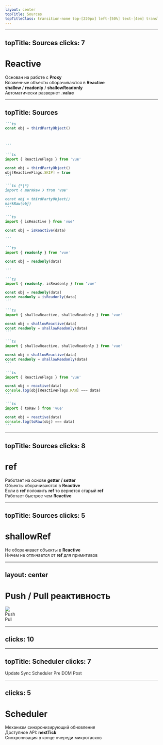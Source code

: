 ```yaml
---
layout: center
topTitle: Sources
topTitleClass: transition-none top-[220px] left-[50%] text-[4em] translate-x-[-50%]
---
```


<!--
встроить переход в сценарий
-->

---
topTitle: Sources
clicks: 7
---

<Timeline :steps="[{
  proxyClasses: 'outline outline-2 outline-[#CCCCCC88]',
  nestedClasses: '-blur-hidden outline-[#00000088]',
  shallowClasses: '-blur-hidden outline-[#00000088]',
  autoClasses: '-blur-hidden outline-[#00000088]',
  exampleClasses: '',
}, {
  proxyClasses: 'outline-[#00000088]',
  nestedClasses: 'outline outline-2 outline-[#CCCCCC88]',
}, {
  nestedClasses: 'outline-[#00000088]',
  shallowClasses: 'outline outline-2 outline-[#CCCCCC88]',
}, {
  shallowClasses: 'outline-[#00000088]',
  autoClasses: 'outline outline-2 outline-[#CCCCCC88]',
}]" v-slot="t">

<h1 class="text-center">Reactive</h1>

<div class="grid grid-cols-2 grid-rows-4 gap-[14px] grid-flow-col mt-12">
  <div class="item fx duration-400" :class="t.proxyClasses">
    <div class="item-icon">
      <EosIconsProxy/>
    </div>
    <div>
      Основан на работе с <strong>Proxy</strong>
    </div>
  </div>
  <div class="item fx duration-400" :class="t.nestedClasses">
    <div class="item-icon">
      <UilBox/>
    </div>
    <div>
      Вложенные объекты оборачиваются в <strong>Reactive</strong>
    </div>
  </div>
  <div class="item fx duration-400" :class="t.shallowClasses">
    <div class="item-icon">
      <StreamlineAiGenerateVariationSparkSolid/>
    </div>
    <div>
      <strong>shallow</strong> / <strong>readonly</strong> / <strong>shallowReadonly</strong>
    </div>
  </div>
  <div class="item fx duration-400" :class="t.autoClasses">
    <div class="item-icon">
      <MaterialSymbolsChipExtraction/>
    </div>
    <div>
      Автоматически развернет <strong>.value</strong> 
    </div>
  </div>
  <div class="item fx example row-span-4" :class="t.exampleClasses">
    
  </div>
</div>

</Timeline>

<!--
- буллеты соединить с примерами из кода (сделать примеры кода сопроводительными) / илюстрациями
- опробьовать примеры с колонками
-->

---
topTitle: Sources
---

````md magic-move {at: 1}
```ts
const obj = thirdPartyObject()


⠀
```

```ts
import { ReactiveFlags } from 'vue'

const obj = thirdPartyObject()
obj[ReactiveFlags.SKIP] = true
```

```ts {*|*}
import { markRaw } from 'vue'

const obj = thirdPartyObject()
markRaw(obj)
```

```ts
import { isReactive } from 'vue'

const obj = isReactive(data)
⠀
```

```ts
import { readonly } from 'vue'

const obj = readonly(data)
⠀
```

```ts
import { readonly, isReadonly } from 'vue'

const obj = readonly(data)
const readonly = isReadonly(data)
```

```ts
import { shallowReactive, shallowReadonly } from 'vue'

const obj = shallowReactive(data)
const readonly = shallowReadonly(data)
```

```ts
import { shallowReactive, shallowReadonly } from 'vue'

const obj = shallowReactive(data)
const readonly = shallowReadonly(data)
```

```ts
import { ReactiveFlags } from 'vue'

const obj = reactive(data)
console.log(obj[ReactiveFlags.RAW] === data)
```

```ts
import { toRaw } from 'vue'

const obj = reactive(data)
console.log(toRaw(obj) === data)
```
````

---
topTitle: Sources
clicks: 8
---

<Timeline :steps="[{
  getterClasses: 'outline outline-2 outline-[#CCCCCC88]',
  objectClasses: '-blur-hidden outline-[#00000088]',
  refClasses: '-blur-hidden outline-[#00000088]',
  speedClasses: '-blur-hidden outline-[#00000088]',
  exampleClasses: '',
}, {
  getterClasses: 'outline-[#00000088]',
  objectClasses: 'outline outline-2 outline-[#CCCCCC88]',
}, {
  objectClasses: 'outline-[#00000088]',
  refClasses: 'outline outline-2 outline-[#CCCCCC88]',
}, {
  refClasses: 'outline-[#00000088]',
  speedClasses: 'outline outline-2 outline-[#CCCCCC88]',
}]" v-slot="t">

<h1 class="text-center">ref</h1>

<div class="grid grid-cols-2 grid-rows-4 gap-[14px] grid-flow-col mt-12">
  <div class="item fx duration-400" :class="t.getterClasses">
    <div class="item-icon">
      <EosIconsProxy/>
    </div>
    <div>
      Работает на основе <strong>getter / setter</strong>
    </div>
  </div>
  <div class="item fx duration-400" :class="t.objectClasses">
    <div class="item-icon">
      <UilBox/>
    </div>
    <div>
      Объекты оборачиваются в <strong>Reactive</strong>
    </div>
  </div>
  <div class="item fx duration-400" :class="t.refClasses">
    <div class="item-icon">
      <HugeiconsRecycle03/>
    </div>
    <div>
      Если в <strong>ref</strong> положить <strong>ref</strong> то вернется старый <strong>ref</strong>
    </div>
  </div>
  <div class="item fx duration-400" :class="t.speedClasses">
    <div class="item-icon">
      <MdiBikeFast/>
    </div>
    <div>
      Работает быстрее чем <strong>Reactive</strong>
    </div>
  </div>
  <div class="item fx example row-span-3" :class="t.exampleClasses">
    
  </div>
</div>

</Timeline>

---
topTitle: Sources
clicks: 5
---

<Timeline :steps="[{
  getterClasses: 'outline outline-2 outline-[#CCCCCC88]',
  objectClasses: '-blur-hidden outline-[#00000088]',
  refClasses: '-blur-hidden outline-[#00000088]',
  speedClasses: '-blur-hidden outline-[#00000088]',
  exampleClasses: '',
}, {
  getterClasses: 'outline-[#00000088]',
  objectClasses: 'outline outline-2 outline-[#CCCCCC88]',
}, {
  objectClasses: 'outline-[#00000088]',
  refClasses: 'outline outline-2 outline-[#CCCCCC88]',
}, {
  refClasses: 'outline-[#00000088]',
  speedClasses: 'outline outline-2 outline-[#CCCCCC88]',
}]" v-slot="t">

<h1 class="text-center">shallowRef</h1>

<div class="grid grid-cols-2 grid-rows-4 gap-[14px] grid-flow-col mt-12">
  <div class="item fx duration-400" :class="t.getterClasses">
    <div class="item-icon">
      <AkarIconsCross/>
    </div>
    <div>
      Не оборачивает объекты в <strong>Reactive</strong>
    </div>
  </div>
  <div class="item fx duration-400" :class="t.objectClasses">
    <div class="item-icon">
      <Fa6RegularClone/>
    </div>
    <div>
      Ничем не отличается от <strong>ref</strong> для примитивов
    </div>
  </div>
  <div class="item fx example row-span-4" :class="t.exampleClasses">
    
  </div>
</div>

</Timeline>

---
layout: center
---

# Push / Pull реактивность

<img class="center w-[740px] slide" src="/img/push-pull.png" />

<div v-drag="[325,89,61,40]">Push</div>

<div v-drag="[570,145,48,40]">Pull</div>

---
clicks: 10
---

<Timeline :steps="[{
  node1_1: {
    class: 'pos-290_290 size-48 -popup-hidden',
    form: 'circle',
  },
  arrow1_1To2_1: {
    coords: '307:265 370:215',
    class: 'fx duration-500 opacity-0',
    power: 0.3,
  },
  arrow1_1To2_2: {
    coords: '307:312 370:355',
    class: 'fx duration-500 opacity-0',
    power: -0.3,
  },
  node2_1: {
    class: 'pos-400_215 size-48 -popup-hidden',
    form: 'circle',
  },
  arrow2_1To3_1: {
    coords: '417:192 482:140',
    class: 'fx duration-500 opacity-0',
    power: 0.3,
  },
  arrow2_1To3_2: {
    coords: '417:235 482:290',
    class: 'fx duration-500 opacity-0',
    power: -0.3,
  },
  node2_2: {
    class: 'pos-400_355 size-48 -popup-hidden',
    form: 'circle',
  },
  arrow2_2To3_3: {
    coords: '417:376 482:430',
    class: 'fx duration-500 opacity-0',
    power: -0.3,
  },
  node3_1: {
    class: 'pos-510_140 size-48 -popup-hidden',
    form: 'circle',
  },
  node3_2: {
    class: 'pos-510_290 size-48 -popup-hidden',
    form: 'circle',
  },
  node3_3: {
    class: 'pos-510_430 size-48 -popup-hidden',
    form: 'circle',
  },
}, {
  node1_1: {
    class: 'pos-290_290 size-48 ',
  },
}, {
  arrow1_1To2_1: {
    class: 'fx duration-500 animate'
  },
  arrow1_1To2_2: {
    class: 'fx duration-500 animate'
  },
  node2_1: {
    class: 'pos-400_215 size-48 ',
  },
  node2_2: {
    class: 'pos-400_355 size-48 ',
  },
}, {
  arrow2_1To3_1: {
    class: 'fx duration-500 animate'
  },
  arrow2_1To3_2: {
    class: 'fx duration-500 animate'
  },
  arrow2_2To3_3: {
    class: 'fx duration-500 animate'
  },
  node3_1: {
    class: 'pos-510_140 size-48 ',
  },
  node3_2: {
    class: 'pos-510_290 size-48 ',
  },
  node3_3: {
    class: 'pos-510_430 size-48 ',
  },
}, {
  node1_1: {
    color: 'red',
  },
}, {
  node2_1: {
    color: 'red',
  },
  node2_2: {
    color: 'red',
  },
}, {
  node3_1: {
    color: 'red',
  },
  node3_2: {
    color: 'red',
  },
  node3_3: {
    color: 'red',
  },
}]" v-slot="t">

<Node v-bind="t.node1_1" />
<Node v-bind="t.node2_1" />
<Node v-bind="t.node2_2" />
<Node v-bind="t.node3_1" />
<Node v-bind="t.node3_2" />
<Node v-bind="t.node3_3" />

<SvgLayer>
  <SvgArrow v-bind="t.arrow1_1To2_1" />
  <SvgArrow v-bind="t.arrow1_1To2_2" />
  <SvgArrow v-bind="t.arrow2_1To3_1" />
  <SvgArrow v-bind="t.arrow2_1To3_2" />
  <SvgArrow v-bind="t.arrow2_2To3_3" />
</SvgLayer>

</Timeline>

---
topTitle: Scheduler
clicks: 7
---

<Timeline :steps="[{
  update: {
    class: 'pos-287_292 -popup-hidden',
  },
  arrowUpdateToSync: {
    coords: '287:265 358:186',
    class: 'fx duration-500 opacity-0',
    power: 0.5,
  },
  sync: {
    class: 'pos-402_183 -popup-hidden',
    color: 'red',
    form: 'circle',
  },
  arrowSyncToScheduler: {
    coords: '445:182 492:182',
    class: 'fx duration-500 opacity-0',
    power: 0.1,
  },
  scheduler: {
    class: 'pos-645_274 -popup-hidden',
  },
  arrowSchedulerToPre: {
    coords: '632:186 700:265',
    class: 'fx duration-500 opacity-0',
    power: 0.4,
  },
  pre: {
    class: 'pos-700_292 -popup-hidden',
    color: 'red',
    form: 'circle',
  },
  arrowPreToDOM: {
    coords: '700:319 616:396',
    class: 'fx duration-500 opacity-0',
    power: 0.5,
  },
  dom: {
    class: 'pos-570_394 -popup-hidden',
  },
  arrowDomToPost: {
    coords: '525:394 448:394',
    class: 'fx duration-500 opacity-0',
    power: 0.1,
  },
  post: {
    class: 'pos-407_394 -popup-hidden',
    color: 'red',
    form: 'circle',
  },
  arrowPostToUpdate: {
    coords: '366:394 287:319',
    class: 'fx duration-500 opacity-0',
    power: 0.5,
  },
}, {
  update: {
    class: 'pos-287_292 ',
  },
}, {
  sync: {
    class: 'pos-402_183 ',
  },
  arrowUpdateToSync: {
    class: 'fx duration-500 animate'
  },
}, {
  scheduler: {
    class: 'pos-563_177 ',
  },
  arrowSyncToScheduler: {
    class: 'fx duration-500 animate'
  },
}, {
  pre: {
    class: 'pos-700_292 ',
  },
  arrowSchedulerToPre: {
    class: 'fx duration-500 animate'
  },
}, {
  dom: {
    class: 'pos-570_394 ',
  },
  arrowPreToDOM: {
    class: 'fx duration-500 animate'
  },
}, {
  post: {
    class: 'pos-407_394 ',
  },
  arrowDomToPost: {
    class: 'fx duration-500 animate'
  },
}, {
  arrowPostToUpdate: {
    class: 'fx duration-500 animate'
  },
}]" v-slot="t">

<Node v-bind="t.update">Update</Node>
<Node v-bind="t.sync">Sync</Node>
<Node v-bind="t.scheduler">Scheduler</Node>
<Node v-bind="t.pre">Pre</Node>
<Node v-bind="t.dom">DOM</Node>
<Node v-bind="t.post">Post</Node>

<SvgLayer>
  <SvgArrow v-bind="t.arrowUpdateToSync" />
  <SvgArrow v-bind="t.arrowSyncToScheduler" />
  <SvgArrow v-bind="t.arrowSchedulerToPre" />
  <SvgArrow v-bind="t.arrowPreToDOM" />
  <SvgArrow v-bind="t.arrowDomToPost" />
  <SvgArrow v-bind="t.arrowPostToUpdate" />
</SvgLayer>

</Timeline>

---
clicks: 5
---

<Timeline :steps="[{
  syncClasses: 'outline outline-2 outline-[#CCCCCC88]',
  tickClasses: '-blur-hidden outline-[#00000088]',
  queueClasses: '-blur-hidden outline-[#00000088]',
  exampleClasses: '',
}, {
  syncClasses: 'outline-[#00000088]',
  tickClasses: 'outline outline-2 outline-[#CCCCCC88]',
}, {
  tickClasses: 'outline-[#00000088]',
  queueClasses: 'outline outline-2 outline-[#CCCCCC88]',
}]" v-slot="t">

<h1 class="text-center">Scheduler</h1>

<div class="grid grid-cols-2 grid-rows-4 gap-[14px] grid-flow-col mt-12">
  <div class="item fx duration-400" :class="t.syncClasses">
    <div class="item-icon">
      <LucideRefreshCw/>
    </div>
    <div>
      Механизм синхронизирующий обновления
    </div>
  </div>
  <div class="item fx duration-400" :class="t.tickClasses">
    <div class="item-icon">
      <IcRoundAccessTime/>
    </div>
    <div>
      Доступное API: <strong>nextTick</strong>
    </div>
  </div>
  <div class="item fx duration-400" :class="t.queueClasses">
    <div class="item-icon">
      <FluentPeopleQueue32Filled/>
    </div>
    <div>
      Синхронизация в конце очереди микротасков
    </div>
  </div>
  <div class="item fx example row-span-4" :class="t.exampleClasses">
    
  </div>
</div>

</Timeline>
